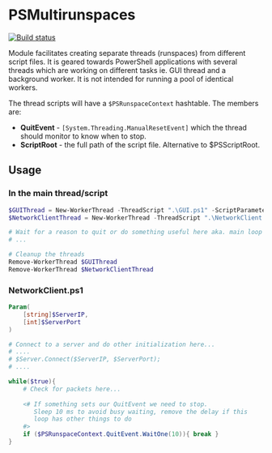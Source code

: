# PSMultirunspaces

[![Build status](https://ci.appveyor.com/api/projects/status/hhwxe3um134fvd82?svg=true)](https://ci.appveyor.com/project/Tadas/psmultirunspaces)

Module facilitates creating separate threads (runspaces) from different script files. It is geared towards PowerShell applications with several threads which are working on different tasks ie. GUI thread and a background worker. It is not intended for running a pool of identical workers.

The thread scripts will have a `$PSRunspaceContext` hashtable. The members are:
 - **QuitEvent** - `[System.Threading.ManualResetEvent]` which the thread should monitor to know when to stop.
 - **ScriptRoot** - the full path of the script file. Alternative to $PSScriptRoot.


## Usage

### In the main thread/script
```powershell
$GUIThread = New-WorkerThread -ThreadScript ".\GUI.ps1" -ScriptParameters @{ Logo = "Logo.jpg" }
$NetworkClientThread = New-WorkerThread -ThreadScript ".\NetworkClient.ps1" -ScriptParameters @{ ServerIP = "127.0.0.1"; ServerPort = 31337 }

# Wait for a reason to quit or do something useful here aka. main loop
# ...

# Cleanup the threads
Remove-WorkerThread $GUIThread
Remove-WorkerThread $NetworkClientThread
```
 
### NetworkClient.ps1
```powershell
Param(
	[string]$ServerIP,
	[int]$ServerPort
)

# Connect to a server and do other initialization here...
# ....
# $Server.Connect($ServerIP, $ServerPort);
# ....

while($true){
	# Check for packets here...
	
	<# If something sets our QuitEvent we need to stop. 
	   Sleep 10 ms to avoid busy waiting, remove the delay if this
	   loop has other things to do
	#>
	if ($PSRunspaceContext.QuitEvent.WaitOne(10)){ break }
}
```